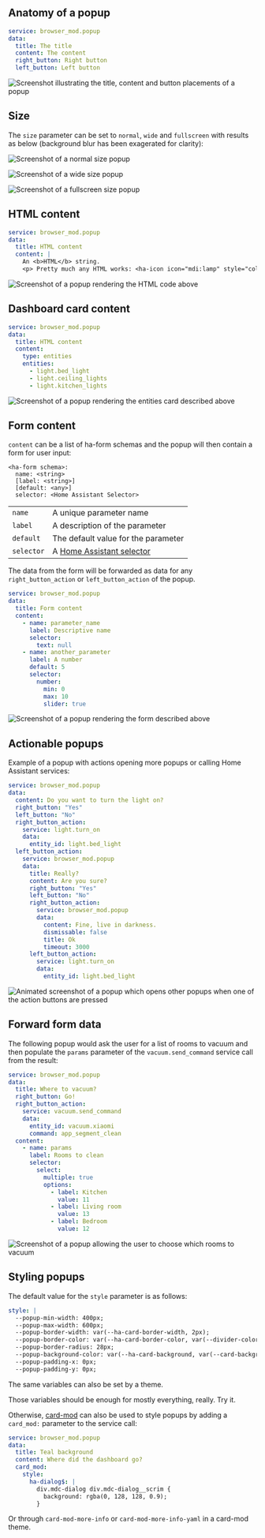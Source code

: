 
## Anatomy of a popup

```yaml
service: browser_mod.popup
data:
  title: The title
  content: The content
  right_button: Right button
  left_button: Left button
```

![Screenshot illustrating the title, content and button placements of a popup](https://user-images.githubusercontent.com/1299821/182708739-f89e3b2b-199f-43e0-bf04-e1dfc7075b2a.png)

## Size

The `size` parameter can be set to `normal`, `wide` and `fullscreen` with results as below (background blur has been exagerated for clarity):

![Screenshot of a normal size popup](https://user-images.githubusercontent.com/1299821/182709146-439814f1-d479-4fc7-aab1-e28f5c9a13c7.png)

![Screenshot of a wide size popup](https://user-images.githubusercontent.com/1299821/182709172-c98a9c23-5e58-4564-bcb7-1d187842948f.png)

![Screenshot of a fullscreen size popup](https://user-images.githubusercontent.com/1299821/182709224-fb2e7b92-8a23-4422-95a0-f0f2835909e0.png)


## HTML content

```yaml
service: browser_mod.popup
data:
  title: HTML content
  content: |
    An <b>HTML</b> string.
    <p> Pretty much any HTML works: <ha-icon icon="mdi:lamp" style="color: red;"></ha-icon>
```

![Screenshot of a popup rendering the HTML code above](https://user-images.githubusercontent.com/1299821/182710044-6fea3ba3-5262-4361-a131-691770340518.png)

## Dashboard card content

```yaml
service: browser_mod.popup
data:
  title: HTML content
  content:
    type: entities
    entities:
      - light.bed_light
      - light.ceiling_lights
      - light.kitchen_lights
```

![Screenshot of a popup rendering the entities card described above](https://user-images.githubusercontent.com/1299821/182710445-f09b74b8-dd53-4d65-8eba-0945fc1d418e.png)

## Form content
`content` can be a list of ha-form schemas and the popup will then contain a form for user input:

```
<ha-form schema>:
  name: <string>
  [label: <string>]
  [default: <any>]
  selector: <Home Assistant Selector>
```

| | |
|-|-|
| `name` | A unique parameter name |
| `label` | A description of the parameter |
| `default` | The default value for the parameter |
| `selector` | A [Home Assistant selector](https://www.home-assistant.io/docs/blueprint/selectors) |

The data from the form will be forwarded as data for any `right_button_action` or `left_button_action` of the popup.

```yaml
service: browser_mod.popup
data:
  title: Form content
  content:
    - name: parameter_name
      label: Descriptive name
      selector:
        text: null
    - name: another_parameter
      label: A number
      default: 5
      selector:
        number:
          min: 0
          max: 10
          slider: true
```

![Screenshot of a popup rendering the form described above](https://user-images.githubusercontent.com/1299821/182712670-f3b4fdb7-84a9-49d1-a26f-2cdaa450fa0e.png)

## Actionable popups

Example of a popup with actions opening more popups or calling Home Assistant services:

```yaml
service: browser_mod.popup
data:
  content: Do you want to turn the light on?
  right_button: "Yes"
  left_button: "No"
  right_button_action:
    service: light.turn_on
    data:
      entity_id: light.bed_light
  left_button_action:
    service: browser_mod.popup
    data:
      title: Really?
      content: Are you sure?
      right_button: "Yes"
      left_button: "No"
      right_button_action:
        service: browser_mod.popup
        data:
          content: Fine, live in darkness.
          dismissable: false
          title: Ok
          timeout: 3000
      left_button_action:
        service: light.turn_on
        data:
          entity_id: light.bed_light
```

![Animated screenshot of a popup which opens other popups when one of the action buttons are pressed](https://user-images.githubusercontent.com/1299821/182713421-708d0026-bcfa-4ba6-bbcd-3b85b584162d.gif)

## Forward form data

The following popup would ask the user for a list of rooms to vacuum and then populate the `params` parameter of the `vacuum.send_command` service call from the result:

```yaml
service: browser_mod.popup
data:
  title: Where to vacuum?
  right_button: Go!
  right_button_action:
    service: vacuum.send_command
    data:
      entity_id: vacuum.xiaomi
      command: app_segment_clean
  content:
    - name: params
      label: Rooms to clean
      selector:
        select:
          multiple: true
          options:
            - label: Kitchen
              value: 11
            - label: Living room
              value: 13
            - label: Bedroom
              value: 12
```

![Screenshot of a popup allowing the user to choose which rooms to vacuum](https://user-images.githubusercontent.com/1299821/182713714-ef4149b1-217a-4d41-9737-714f5320c25c.png)


## Styling popups

The default value for the `style` parameter is as follows:

```yaml
style: |
  --popup-min-width: 400px;
  --popup-max-width: 600px;
  --popup-border-width: var(--ha-card-border-width, 2px);
  --popup-border-color: var(--ha-card-border-color, var(--divider-color, #eee));
  --popup-border-radius: 28px;
  --popup-background-color: var(--ha-card-background, var(--card-background-color, white));
  --popup-padding-x: 0px;
  --popup-padding-y: 0px;
```

The same variables can also be set by a theme.

Those variables should be enough for mostly everything, really. Try it.

Otherwise, [card-mod](https://github.com/thomasloven/lovelace-card-mod) can also be used to style popups by adding a `card_mod:` parameter to the service call:

```yaml
service: browser_mod.popup
data:
  title: Teal background
  content: Where did the dashboard go?
  card_mod:
    style:
      ha-dialog$: |
        div.mdc-dialog div.mdc-dialog__scrim {
          background: rgba(0, 128, 128, 0.9);
        }
```
Or through `card-mod-more-info` or `card-mod-more-info-yaml` in a card-mod theme.
